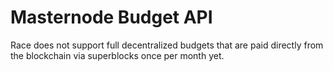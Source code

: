 
Masternode Budget API
=======================

Race does not support full decentralized budgets that are paid directly from the blockchain via superblocks once per month yet.

